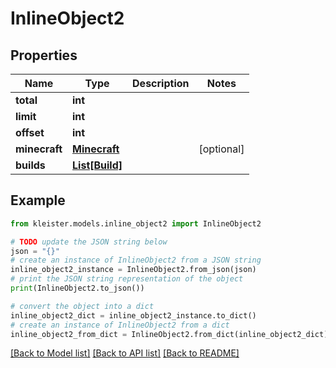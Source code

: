# InlineObject2


## Properties

Name | Type | Description | Notes
------------ | ------------- | ------------- | -------------
**total** | **int** |  | 
**limit** | **int** |  | 
**offset** | **int** |  | 
**minecraft** | [**Minecraft**](Minecraft.md) |  | [optional] 
**builds** | [**List[Build]**](Build.md) |  | 

## Example

```python
from kleister.models.inline_object2 import InlineObject2

# TODO update the JSON string below
json = "{}"
# create an instance of InlineObject2 from a JSON string
inline_object2_instance = InlineObject2.from_json(json)
# print the JSON string representation of the object
print(InlineObject2.to_json())

# convert the object into a dict
inline_object2_dict = inline_object2_instance.to_dict()
# create an instance of InlineObject2 from a dict
inline_object2_from_dict = InlineObject2.from_dict(inline_object2_dict)
```
[[Back to Model list]](../README.md#documentation-for-models) [[Back to API list]](../README.md#documentation-for-api-endpoints) [[Back to README]](../README.md)


